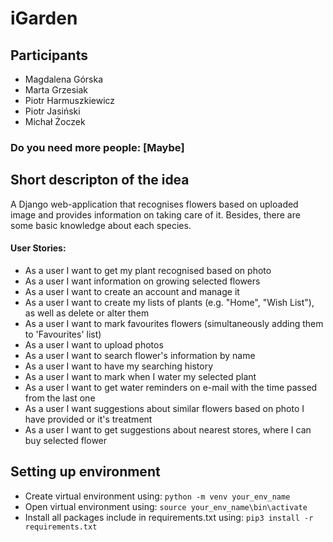 # iGarden

## Participants
 - Magdalena Górska
 - Marta Grzesiak
 - Piotr Harmuszkiewicz
 - Piotr Jasiński
 - Michał Żoczek

### Do you need more people: [Maybe]

## Short descripton of the idea
A Django web-application that recognises flowers based on uploaded image and provides information on taking care of it. Besides, there are some basic knowledge about each species. 

#### User Stories:
 - As a user I want to get my plant recognised based on photo
 - As a user I want information on growing selected flowers
 - As a user I want to create an account and manage it
 - As a user I want to create my lists of plants (e.g. "Home", "Wish List"), as well as delete or alter them
 - As a user I want to mark favourites flowers (simultaneously adding them to 'Favourites' list)
 - As a user I want to upload photos
 - As a user I want to search flower's information by name
 - As a user I want to have my searching history
 - As a user I want to mark when I water my selected plant
 - As a user I want to get water reminders on e-mail with the time passed from the last one
 - As a user I want suggestions about similar flowers based on photo I have provided or it's treatment
 - As a user I want to get suggestions about nearest stores, where I can buy selected flower

## Setting up environment
 - Create virtual environment using:
 `python -m venv your_env_name`
 - Open virtual environment using:
 `source your_env_name\bin\activate`
 - Install all packages include in requirements.txt using:
 `pip3 install -r requirements.txt`
